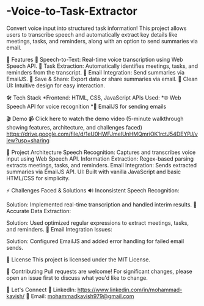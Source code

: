# -Voice-to-Task-Extractor

Convert voice input into structured task information!
This project allows users to transcribe speech and automatically extract key details like meetings, tasks, and reminders, along with an option to send summaries via email.

🚀 Features
🎤 Speech-to-Text: Real-time voice transcription using Web Speech API.
📅 Task Extraction: Automatically identifies meetings, tasks, and reminders from the transcript.
📨 Email Integration: Send summaries via EmailJS.
💾 Save & Share: Export data or share summaries via email.
🎨 Clean UI: Intuitive design for easy interaction.


🛠️ Tech Stack
*Frontend: HTML, CSS, JavaScript
APIs Used:
  *🌐 Web Speech API for voice recognition
  *📧 EmailJS for sending emails


🎬 Demo
📹 Click here to watch the demo video
(5-minute walkthrough showing features, architecture, and challenges faced)
https://drive.google.com/file/d/1eU0HWFJmelUnHMQmriOK1rctJ54DEYPJ/view?usp=sharing


🧩 Project Architecture
Speech Recognition: Captures and transcribes voice input using Web Speech API.
Information Extraction: Regex-based parsing extracts meetings, tasks, and reminders.
Email Integration: Sends extracted summaries via EmailJS API.
UI: Built with vanilla JavaScript and basic HTML/CSS for simplicity.


⚡ Challenges Faced & Solutions
🔊 Inconsistent Speech Recognition:

Solution: Implemented real-time transcription and handled interim results.
📅 Accurate Data Extraction:

Solution: Used optimized regular expressions to extract meetings, tasks, and reminders.
📧 Email Integration Issues:

Solution: Configured EmailJS and added error handling for failed email sends.


📄 License
This project is licensed under the MIT License.

🤝 Contributing
Pull requests are welcome! For significant changes, please open an issue first to discuss what you'd like to change.

🚀 Let's Connect
💼 LinkedIn: https://www.linkedin.com/in/mohammad-kavish/
📧 Email: mohammadkavish979@gmail.com
